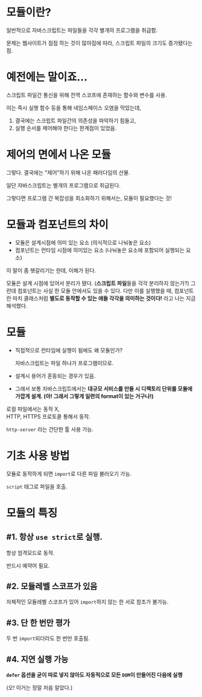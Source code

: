 # **모듈이란?**

일반적으로 자바스크립트는 파일들을 각각 별개의 프로그램을 취급함.

문제는 웹사이트가 점점 하는 것이 많아짐에 따라, 스크립트 파일의 크기도 증가됐다는 점.

# **예전에는 말이죠...**

스크립트 파일간 통신을 위해 전역 스코프에 존재하는 함수와 변수를 사용.

이는 즉시 실행 함수 등을 통해 네임스페이스 오염을 막았는데,

1. 결국에는 스크립트 파일간의 의존성을 파악하기 힘들고,
2. 실행 순서를 제어해야 한다는 한계점이 있었음.

# **제어의 면에서 나온 모듈**

그렇다. 결국에는 "제어"하기 위해 나온 패러다임의 산물.

일단 자바스크립트는 별개의 프로그램으로 취급된다.

그렇다면 프로그램 간 복잡성을 최소화하기 위해서는, 모듈이 필요했다는 것!

# **모듈과 컴포넌트의 차이**

- 모듈은 설계시점에 의미 있는 요소 (의식적으로 나눠놓은 요소)
- 컴포넌트는 런타임 시점에 의미있는 요소 (나눠놓은 요소에 포함되어 실행되는 요소)

이 말이 좀 헷갈리기는 한데, 이해가 된다.

모듈은 설계 시점에 있어서 분리가 됐다. (**스크립트 파일**들을 각각 분리하지 않는가?) 그런데 컴포넌트는 사실 한 모듈 안에서도 있을 수 있다. 다만 이를 실행했을 때, 컴포넌트란 마치 클래스처럼 **별도로 동작할 수 있는 애들 각각을 의미하는 것이다!** 라고 나는 지금 해석했다.

# **모듈**

- 직접적으로 런타임에 실행이 됨에도 왜 모듈인가?

  자바스크립트는 파일 하나가 프로그램이므로.

- 설계시 용어가 혼동되는 경우가 있음.
- 그래서 보통 자바스크립트에서는 **대규모 서비스를 만들 시 디렉토리 단위를 모듈에 가깝게 설계. (아! 그래서 그렇게 일련의 format이 있는 거구나!)**

로컬 파일에서는 동작 X,  
HTTP, HTTPS 프로토콜 통해서 동작.

`http-server` 라는 간단한 툴 사용 가능.

# **기초 사용 방법**

모듈로 동작하게 되면 `import`로 다른 파일 불러오기 가능.

`script` 태그로 파일을 호출.

# **모듈의 특징**

## **#1. 항상 `use strict`로 실행.**

항상 엄격모드로 동작.

반드시 예약어 필요.

## **#2. 모듈레벨 스코프가 있음**

자체적인 모듈레벨 스코프가 있어 `import`하지 않는 한 서로 참조가 불가능.

## **#3. 단 한 번만 평가**

두 번 `import`되더라도 한 번만 호출됨.

## **#4. 지연 실행 가능**

**`defer` 옵션을 굳이 따로 넣지 않아도 자동적으로 모든 `DOM`이 만들어진 다음에 실행**

(오! 이거는 정말 처음 알았다.)
